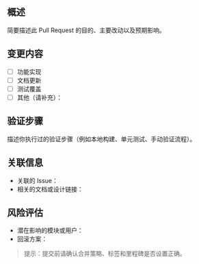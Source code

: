 ## 概述
简要描述此 Pull Request 的目的、主要改动以及预期影响。

## 变更内容
- [ ] 功能实现
- [ ] 文档更新
- [ ] 测试覆盖
- [ ] 其他（请补充）：

## 验证步骤
描述你执行过的验证步骤（例如本地构建、单元测试、手动验证流程）。

## 关联信息
- 关联的 Issue：
- 相关的文档或设计链接：

## 风险评估
- 潜在影响的模块或用户：
- 回滚方案：

> 提示：提交前请确认合并策略、标签和里程碑是否设置正确。